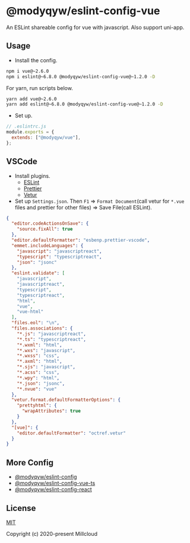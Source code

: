 # @modyqyw/eslint-config-vue

An ESLint shareable config for vue with javascript. Also support uni-app.

## Usage

- Install the config.

```sh
npm i vue@~2.6.0
npm i eslint@~6.8.0 @modyqyw/eslint-config-vue@~1.2.0 -D
```

For yarn, run scripts below.

```sh
yarn add vue@~2.6.0
yarn add eslint@~6.8.0 @modyqyw/eslint-config-vue@~1.2.0 -D
```

- Set up.

```js
// .eslintrc.js
module.exports = {
  extends: ["@modyqyw/vue"],
};
```

## VSCode

- Install plugins.
  - [ESLint](https://marketplace.visualstudio.com/items?itemName=dbaeumer.vscode-eslint)
  - [Prettier](https://marketplace.visualstudio.com/items?itemName=esbenp.prettier-vscode)
  - [Vetur](https://marketplace.visualstudio.com/items?itemName=octref.vetur)
- Set up `Settings.json`. Then `F1` => `Format Document`(call vetur for `*.vue` files and prettier for other files) => Save File(call ESLint).

```json
{
  "editor.codeActionsOnSave": {
    "source.fixAll": true
  },
  "editor.defaultFormatter": "esbenp.prettier-vscode",
  "emmet.includeLanguages": {
    "javascript": "javascriptreact",
    "typescript": "typescriptreact",
    "json": "jsonc"
  },
  "eslint.validate": [
    "javascript",
    "javascriptreact",
    "typescript",
    "typescriptreact",
    "html",
    "vue",
    "vue-html"
  ],
  "files.eol": "\n",
  "files.associations": {
    "*.js": "javascriptreact",
    "*.ts": "typescriptreact",
    "*.wxml": "html",
    "*.wxs": "javascript",
    "*.wxss": "css",
    "*.axml": "html",
    "*.sjs": "javascript",
    "*.acss": "css",
    "*.wpy": "html",
    "*.json": "jsonc",
    "*.nvue": "vue"
  },
  "vetur.format.defaultFormatterOptions": {
    "prettyhtml": {
      "wrapAttributes": true
    }
  },
  "[vue]": {
    "editor.defaultFormatter": "octref.vetur"
  }
}
```

## More Config

- [@modyqyw/eslint-config](https://github.com/Millcloud/eslint-config)
- [@modyqyw/eslint-config-vue-ts](https://github.com/Millcloud/eslint-config-vue-ts)
- [@modyqyw/eslint-config-react](https://github.com/Millcloud/eslint-config-react)

## License

[MIT](./LICENSE)

Copyright (c) 2020-present Millcloud
